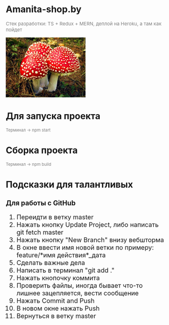 # Amanita-shop.by 

<p style="font-size:15px;color:#808080">Стек разработки: TS + Redux + MERN, деплой на Heroku, а там как пойдет<p>

<img style="width:50%;height: 50%" src="./random/muhomor.jpg">

# Для запуска проекта

<p style="font-size:13px;color:#808080">Терминал -> npm start</p>

# Сборка проекта

<p style="font-size:13px;color:#808080">Терминал -> npm build</p>

# Подсказки для талантливых

<h2> Для работы с GitHub </h2>
<ol style="font-size:20px">
<li>Переидти в ветку master</li>
<li>Нажать кнопку Update Project, либо написать git fetch master</li>
<li>Нажать кнопку "New Branch" внизу вебшторма</li>
<li>В окне ввести имя новой ветки по примеру: feature/*имя действия*_дата</li>
<li>Сделать важные дела</li>
<li>Написать в терминал "git add ."</li>
<li>Нажать кнопочку коммита</li>
<li>Проверить файлы, иногда бывает что-то лишнее зацепляется, вести сообщение</li>
<li>Нажать Commit and Push</li>
<li>В новом окне нажать Push</li>
<li>Вернуться в ветку master</li>
</ol>

